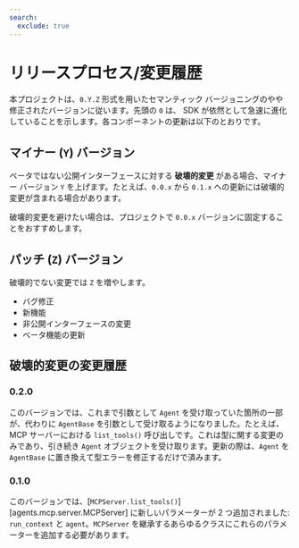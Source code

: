 ```yaml
---
search:
  exclude: true
---
```

# リリースプロセス/変更履歴

本プロジェクトは、`0.Y.Z` 形式を用いたセマンティック バージョニングのやや修正されたバージョンに従います。先頭の `0` は、 SDK が依然として急速に進化していることを示します。各コンポーネントの更新は以下のとおりです。

## マイナー (`Y`) バージョン

ベータではない公開インターフェースに対する  **破壊的変更**  がある場合、マイナー バージョン `Y` を上げます。たとえば、`0.0.x` から `0.1.x` への更新には破壊的変更が含まれる場合があります。

破壊的変更を避けたい場合は、プロジェクトで `0.0.x` バージョンに固定することをおすすめします。

## パッチ (`Z`) バージョン

破壊的でない変更では `Z` を増やします。

- バグ修正
- 新機能
- 非公開インターフェースの変更
- ベータ機能の更新

## 破壊的変更の変更履歴

### 0.2.0

このバージョンでは、これまで引数として `Agent` を受け取っていた箇所の一部が、代わりに `AgentBase` を引数として受け取るようになりました。たとえば、 MCP サーバーにおける `list_tools()` 呼び出しです。これは型に関する変更のみであり、引き続き `Agent` オブジェクトを受け取ります。更新の際は、`Agent` を `AgentBase` に置き換えて型エラーを修正するだけで済みます。

### 0.1.0

このバージョンでは、[`MCPServer.list_tools()`][agents.mcp.server.MCPServer] に新しいパラメーターが 2 つ追加されました: `run_context` と `agent`。`MCPServer` を継承するあらゆるクラスにこれらのパラメーターを追加する必要があります。